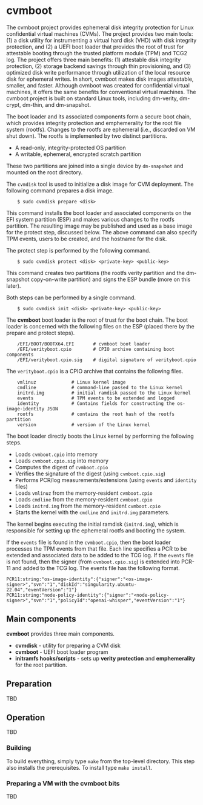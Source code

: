 # cvmboot

The cvmboot project provides ephemeral disk integrity protection for Linux confidential virtual machines (CVMs). The project provides two main tools: (1) a disk utility for instrumenting a virtual hard disk (VHD) with disk integrity protection, and (2) a UEFI boot loader that provides the root of trust for attestable booting through the trusted platform module (TPM) and TCG2 log. The project offers three main benefits: (1) attestable disk integrity protection, (2) storage backend savings through thin provisioning, and (3) optimized disk write performance through utilization of the local resource disk for ephemeral writes. In short, cvmboot makes disk images attestable, smaller, and faster. Although cvmboot was created for confidential virtual machines, it offers the same benefits for conventional virtual machines. The cvmboot project is built on standard Linux tools, including dm-verity, dm-crypt, dm-thin, and dm-snapshot.

The boot loader and its associated components form a secure boot chain, which
provides integrity protection and emphemerality for the root file system
(rootfs). Changes to the rootfs are ephemeral (i.e., discarded on VM shut
down). The rootfs is implemented by two distinct partitions.

* A read-only, integrity-protected OS partition
* A writable, ephemeral, encrypted scratch partition

These two partitions are joined into a single device by ``dm-snapshot`` and
mounted on the root directory.

The ``cvmdisk`` tool is used to initialize a disk image for CVM deployment.
The following command prepares a disk image.


```
    $ sudo cvmdisk prepare <disk>
```

This command installs the boot loader and associated components on the EFI
system partition (ESP) and makes various changes to the rootfs partition. The
resulting image may be published and used as a base image for the protect step,
discussed below. The above command can also specify TPM events, users to be
created, and the hostname for the disk.

The protect step is performed by the following command.

```
    $ sudo cvmdisk protect <disk> <private-key> <public-key>
```

This command creates two partitions (the rootfs verity partition and the
dm-snapshot copy-on-write partition) and signs the ESP bundle (more on this
later).

Both steps can be performed by a single command.

```
    $ sudo cvmdisk init <disk> <private-key> <public-key>
```

The **cvmboot** boot loader is the root of trust for the boot chain. The
boot loader is concerned with the following files on the ESP (placed there
by the prepare and protect steps).

```
    /EFI/BOOT/BOOTX64.EFI       # cvmboot boot loader
    /EFI/verityboot.cpio        # CPIO archive containing boot components
    /EFI/verityboot.cpio.sig    # digital signature of verityboot.cpio
```

The ``verityboot.cpio`` is a CPIO archive that contains the following files.

```
    vmlinuz             # Linux kernel image
    cmdline             # command-line passed to the Linux kernel
    initrd.img          # initial ramdisk passed to the Linux kernel
    events              # TPM events to be extended and logged
    identity            # Contains fields for constructing the os-image-identity JSON
    rootfs              # contains the root hash of the rootfs partition
    version             # version of the Linux kernel
```

The boot loader directly boots the Linux kernel by performing the following
steps.

- Loads ``cvmboot.cpio`` into memory
- Loads ``cvmboot.cpio.sig`` into memory
- Computes the digest of ``cvmboot.cpio``
- Verifies the signature of the digest (using ``cvmboot.cpio.sig``)
- Performs PCR/log measurements/extensions (using ``events`` and ``identity`` files)
- Loads ``vmlinuz`` from the memory-resident ``cvmboot.cpio``
- Loads ``cmdline`` from the memory-resident ``cvmboot.cpio``
- Loads ``initrd.img`` from the memory-resident ``cvmboot.cpio``
- Starts the kernel with the ``cmdline`` and ``initrd.img`` parameters.

The kernel begins executing the initial ramdisk (``initrd.img``), which is
responsible for setting up the ephemeral rootfs and booting the system.

If the ``events`` file is found in the ``cvmboot.cpio``, then the boot loader
processes the TPM events from that file. Each line specifies a PCR to be
extended and associated data to be added to the TCG log. If the ``events``
file is not found, then the signer (from ``cvmboot.cpio.sig``) is extended
into PCR-11 and added to the TCG log. The events file has the following format.

```
PCR11:string:"os-image-identity":{"signer":"<os-image-signer>","svn":"1","diskId":"singularity.ubuntu-22.04","eventVersion":"1"}
PCR11:string:"node-policy-identity":{"signer":"<node-policy-signer>","svn":"1","policyId":"openai-whisper","eventVersion":"1"}
```

## Main components

**cvmboot** provides three main components.

- **cvmdisk** - utility for preparing a CVM disk
- **cvmboot** - UEFI boot loader program
- **initramfs hooks/scripts** - sets up **verity protection** and **emphemerality** for the root partition.

## Preparation

TBD

## Operation

TBD

### Building

To build everything, simply type ``make`` from the top-level directory. This
step also installs the prerequisites. To install type ``make install``.

### Preparing a VM with the cvmboot bits

TBD
